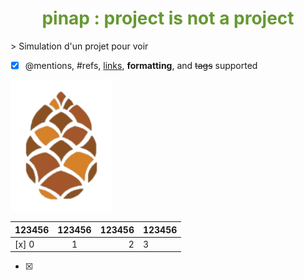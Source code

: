 <h1 align="center" style="color:#669933">pinap : project is not a project</h1>
> Simulation d'un projet pour voir

- [x] @mentions, #refs, [links](), **formatting**, and <del>tags</del> supported

![pinap logo](pinap.png)

| 123456 | 123456 | 123456 | 123456 |
|:-|:-:|-:|-|
 [x] 0 | 1 | 2 | 3 |

+ [x]
